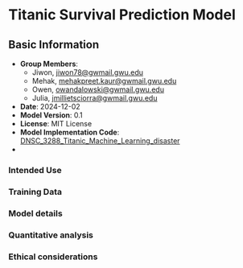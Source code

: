 # Titanic Survival Prediction Model

## Basic Information
- **Group Members**: 
  - Jiwon, jiwon78@gwmail.gwu.edu
  - Mehak, mehakpreet.kaur@gwmail.gwu.edu
  - Owen, owandalowski@gwmail.gwu.edu
  - Julia, jmillietsciorra@gwmail.gwu.edu
- **Date**: 2024-12-02
- **Model Version**: 0.1
- **License**: MIT License
- **Model Implementation Code**: [DNSC_3288_Titanic_Machine_Learning_disaster](https://github.com/jiwonyun780/titanic-machine-learning-disaster/blob/main/Titanic_Project.ipynb)
- 


### Intended Use
### Training Data
### Model details
### Quantitative analysis
### Ethical considerations

